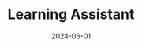 ---
title: "Learning Assistant"
collection: teaching
type: "Programming with Software Libraries"
venue: "University of California, Irvine"
date: 2024-06-01
dateString: "Winter 2023 (January 2023 - March 2023) and Spring 2024 (March 2024 - Present)"
location: "Irvine, California"
---